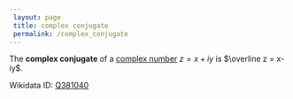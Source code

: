 ```yaml
---
 layout: page
 title: complex conjugate
 permalink: /complex_conjugate
---
```

The **complex conjugate** of a [complex number](https://defsmath.github.io/DefsMath/complex_numbers) $z = x+iy$ is $\overline z = x-iy$.

Wikidata ID: [Q381040](https://www.wikidata.org/wiki/Q381040)